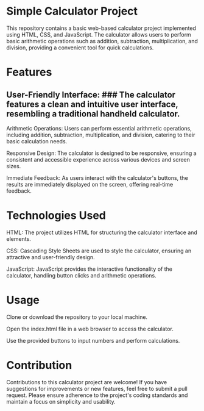 # Simple Calculator Project
This repository contains a basic web-based calculator project implemented using HTML, CSS, and JavaScript. The calculator allows users to perform basic arithmetic operations such as addition, subtraction, multiplication, and division, providing a convenient tool for quick calculations.

# Features
## User-Friendly Interface: ### The calculator features a clean and intuitive user interface, resembling a traditional handheld calculator.

Arithmetic Operations: Users can perform essential arithmetic operations, including addition, subtraction, multiplication, and division, catering to their basic calculation needs.

Responsive Design: The calculator is designed to be responsive, ensuring a consistent and accessible experience across various devices and screen sizes.

Immediate Feedback: As users interact with the calculator's buttons, the results are immediately displayed on the screen, offering real-time feedback.

# Technologies Used
HTML: The project utilizes HTML for structuring the calculator interface and elements.

CSS: Cascading Style Sheets are used to style the calculator, ensuring an attractive and user-friendly design.

JavaScript: JavaScript provides the interactive functionality of the calculator, handling button clicks and arithmetic operations.

# Usage
Clone or download the repository to your local machine.

Open the index.html file in a web browser to access the calculator.

Use the provided buttons to input numbers and perform calculations.

# Contribution
Contributions to this calculator project are welcome! If you have suggestions for improvements or new features, feel free to submit a pull request. Please ensure adherence to the project's coding standards and maintain a focus on simplicity and usability.
